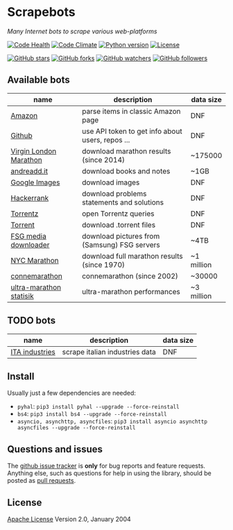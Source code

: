 # Scrapebots

*Many Internet bots to scrape various web-platforms*

[![Code Health](https://landscape.io/github/sirfoga/scrapebots/master/landscape.svg?style=flat
)](https://landscape.io/github/sirfoga/scrapebots/master) [![Code Climate](https://lima.codeclimate.com/github/sirfoga/scrapebots/badges/gpa.svg)](https://codeclimate.com/github/sirfoga/scrapebots) 
[![Python version](https://img.shields.io/badge/Python-3.5-blue.svg
)](https://www.python.org/download/releases/3.4.0/)
[![License](https://img.shields.io/badge/license-Apache%202.0-blue.svg)](https://www.apache.org/licenses/LICENSE-2.0)

[![GitHub stars](https://img.shields.io/github/stars/sirfoga/scrapebots.svg?style=social&label=Star)](https://github.com/sirfoga/scrapebots) [![GitHub forks](https://img.shields.io/github/stars/sirfoga/scrapebots.svg?style=social&label=Fork)](https://github.com/sirfoga/scrapebots/fork) [![GitHub watchers](https://img.shields.io/github/stars/sirfoga/scrapebots.svg?style=social&label=Watch)](https://github.com/sirfoga/scrapebots) [![GitHub followers](https://img.shields.io/github/stars/sirfoga/scrapebots.svg?style=social&label=Follow)](https://github.com/sirfoga)


## Available bots
| name | description | data size |
| ------------- | ------------- | ------------- |
| [Amazon](amazon/amazon_items_scraper.py)  | parse items in classic Amazon page  | DNF |
| [Github](github/tester.py)  | use API token to get info about users, repos ...  | DNF |
| [Virgin London Marathon](london_marathon/fetch_details_urls.py)  | download marathon results (since 2014)  | ~175000 |
| [andreadd.it](misc/andreadd.py) | download books and notes  | ~1GB |
| [Google Images](misc/google_image.py) | download images  | DNF |
| [Hackerrank](misc/hackerrank.py) | download problems statements and solutions  | DNF |
| [Torrentz](misc/torr_mov.py) | open Torrentz queries | DNF |
| [Torrent](misc/torrent_downloader.py) | download .torrent files | DNF |
| [FSG media downloader](misc/fsgmedia-downloader.py) | download pictures from (Samsung) FSG servers | ~4TB |
| [NYC Marathon](nyc_marathon/fetch_details.py) | download full marathon results (since 1970)  | ~1 million |
| [connemarathon](conne_marathon/bot.py) | connemarathon (since 2002)  | ~30000 |
| [ultra-marathon statisik](statistik_ultramarathon) | ultra-marathon performances | ~3 million |


## TODO bots
| name | description | data size |
| ------------- | ------------- | ------------- |
| [ITA industries](it_ind/cli.py)  | scrape italian industries data | DNF |

## Install
Usually just a few dependencies are needed:
- `pyhal`: `pip3 install pyhal --upgrade --force-reinstall`
- `bs4`: `pip3 install bs4 --upgrade --force-reinstall`
- `asyncio, asynchttp, asyncfiles`: `pip3 install asyncio asynchttp asyncfiles --upgrade --force-reinstall`


## Questions and issues
The [github issue tracker](https://github.com/sirfoga/scrapebots/issues) is **only** for bug reports and feature requests. Anything else, such as questions for help in using the library, should be posted as [pull requests](https://github.com/sirfoga/scrapebots/pulls).


## License
[Apache License](http://www.apache.org/licenses/LICENSE-2.0) Version 2.0, January 2004
